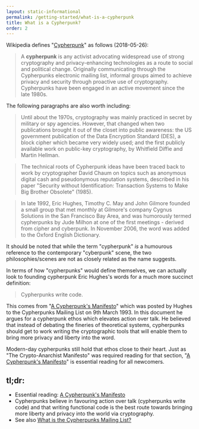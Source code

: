 ```yaml
---
layout: static-informational
permalink: /getting-started/what-is-a-cypherpunk
title: What is a Cypherpunk?
order: 2
---
```


Wikipedia defines "[Cypherpunk](https://en.wikipedia.org/wiki/Cypherpunk)" as follows (2018-05-26):

> A **cypherpunk** is any activist advocating widespread use of strong cryptography and privacy-enhancing technologies as a route to social and political change. Originally communicating through the Cypherpunks electronic mailing list, informal groups aimed to achieve privacy and security through proactive use of cryptography. Cypherpunks have been engaged in an active movement since the late 1980s.

The following paragraphs are also worth including:

> Until about the 1970s, cryptography was mainly practiced in secret by military or spy agencies. However, that changed when two publications brought it out of the closet into public awareness: the US government publication of the Data Encryption Standard (DES), a block cipher which became very widely used; and the first publicly available work on public-key cryptography, by Whitfield Diffie and Martin Hellman.

> The technical roots of Cypherpunk ideas have been traced back to work by cryptographer David Chaum on topics such as anonymous digital cash and pseudonymous reputation systems, described in his paper "Security without Identification: Transaction Systems to Make Big Brother Obsolete" (1985).

> In late 1992, Eric Hughes, Timothy C. May and John Gilmore founded a small group that met monthly at Gilmore's company Cygnus Solutions in the San Francisco Bay Area, and was humorously termed cypherpunks by Jude Milhon at one of the first meetings - derived from cipher and cyberpunk. In November 2006, the word was added to the Oxford English Dictionary.

It should be noted that while the term "cypherpunk" *is* a humourous reference to the contemporary "cyberpunk" scene, the two philosophies/scenes are not as closely related as the name suggests.

In terms of how "cypherpunks" would define themselves, we can actually look to founding cypherpunk Eric Hughes's words for a much more succinct definition:

> Cypherpunks write code.

This comes from "[A Cypherpunk's Manifesto](https://www.activism.net/cypherpunk/manifesto.html)" which was posted by Hughes to the Cypherpunks Mailing List on 9th March 1993. In this document he argues for a cypherpunk ethos which elevates action over talk. He believed that instead of debating the fineries of theoretical systems, cypherpunks should get to work writing the cryptographic tools that will enable them to bring more privacy and liberty into the word.

Modern-day cypherpunks still hold that ethos close to their heart. Just as "The Crypto-Anarchist Manifesto" was required reading for that section, "[A Cypherpunk's Manifesto](https://www.activism.net/cypherpunk/manifesto.html)" is essential reading for all newcomers.

## tl;dr:

+ Essential reading: [A Cypherpunk's Manifesto](https://www.activism.net/cypherpunk/manifesto.html)
+ Cypherpunks believe in favouring action over talk (cypherpunks write code) and that writing functional code is the best route towards bringing more liberty and privacy into the world via cryptography. 
+ See also [What is the Cypherpunks Mailing List?](/getting-started/what-is-the-cypherpunks-mailing-list)
